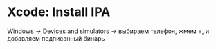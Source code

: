 # Xcode: Install IPA

Windows -> Devices and simulators -> выбираем телефон, жмем +, и добавляем подписанный бинарь
